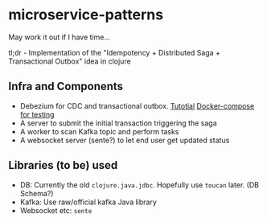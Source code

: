 # microservice-patterns

May work it out if I have time...

tl;dr - Implementation of the "Idempotency + Distributed Saga + Transactional Outbox" idea in clojure

## Infra and Components

- Debezium for CDC and transactional outbox. [Tutotial](https://debezium.io/documentation/reference/stable/tutorial.html) [Docker-compose for testing](https://github.com/debezium/debezium-examples/tree/main/tutorial)
- A server to submit the initial transaction triggering the saga
- A worker to scan Kafka topic and perform tasks
- A websocket server (sente?) to let end user get updated status

## Libraries (to be) used

- DB: Currently the old `clojure.java.jdbc`. Hopefully use `toucan` later. (DB Schema?)
- Kafka: Use raw/official kafka Java library
- Websocket etc: `sente`
